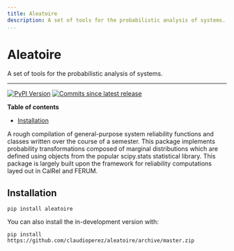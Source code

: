 ```yaml
---
title: Aleatoire
description: A set of tools for the probabilistic analysis of systems.
...
```


<h1>Aleatoire</h1>

A set of tools for the probabilistic analysis of systems.

--------------------

[![PyPI Version][pypi-v-image]][pypi-v-link]
[![Commits since latest release][gh-image]][gh-link]

**Table of contents**

- [Installation](#installation)

A rough compilation of general-purpose system reliability functions and classes written over the course of a semester. This package implements probability transformations composed of marginal distributions which are defined using objects from the popular scipy.stats statistical library. This package is largely built upon the framework for reliability computations layed out in CalRel and FERUM.

## Installation

    pip install aleatoire

You can also install the in-development version with:

    pip install https://github.com/claudioperez/aleatoire/archive/master.zip



[pypi-v-image]: https://img.shields.io/pypi/v/aleatoire.svg
[pypi-v-link]: https://pypi.org/project/aleatoire/

[travis-image]: https://api.travis-ci.org/claudioperez/aleatoire.svg?branch=master
[travis-link]: https://travis-ci.org/claudioperez/aleatoire

[gh-link]: https://github.com/claudioperez/aleatoire/compare/v0.0.2...master
[gh-image]: https://img.shields.io/github/commits-since/claudioperez/aleatoire/v0.0.2?style=social
